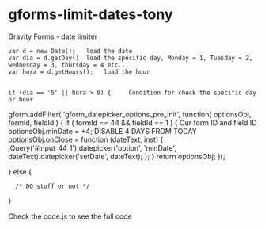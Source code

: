 # gforms-limit-dates-tony


  Gravity Forms - date limiter 

    var d = new Date();   load the date 
    var dia = d.getDay()  load the specific day, Monday = 1, Tuesday = 2, wednesday = 3, thursday = 4 etc... 
    var hora = d.getHours();   load the hour 


    if (dia == '5' || hora > 9) {     Condition for check the specific day or hour

gform.addFilter( 'gform_datepicker_options_pre_init', function( optionsObj, formId, fieldId ) {
    if ( formId == 44 && fieldId == 1 ) {   Our form ID and field ID 
        optionsObj.minDate = +4;    DISABLE 4 DAYS FROM TODAY  
        optionsObj.onClose = function (dateText, inst) {
             jQuery('#input_44_1').datepicker('option', 'minDate', dateText).datepicker('setDate', dateText);
        };
    }
    return optionsObj;
});
 

} else {  


      /* DO stuff or not */

	 	 

}


Check the code.js to see the full code


